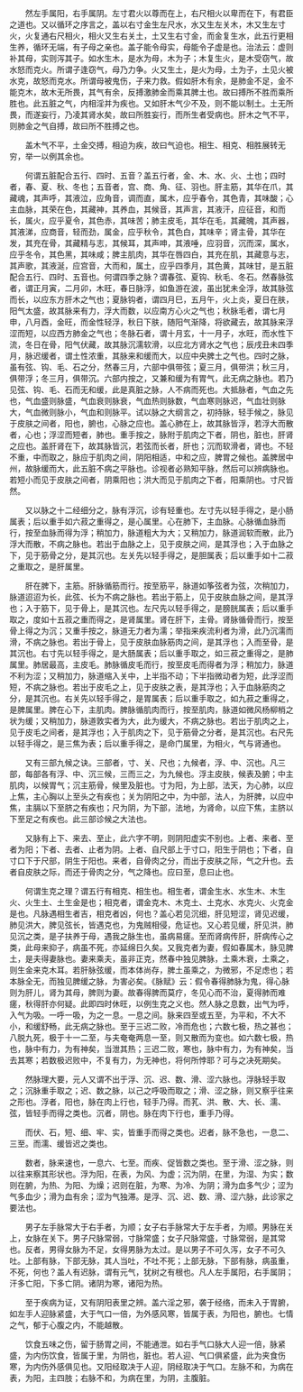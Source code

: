 <!-- { "loadSidebar": true } -->
　　然左手属阳，右手属阴。左寸君火以尊而在上，右尺相火以卑而在下，有君臣之道也。又以循环之序言之，盖以右寸金生左尺水，水又生左关木，木又生左寸火，火复通右尺相火，相火又生右关土，土又生右寸金，而金复生水，此五行更相生养，循环无端，有子母之亲也。盖子能令母实，母能令子虚是也。治法云：虚则补其母，实则泻其子。如水生木，是水为母，木为子；木复生火，是木受窃气，故水怒而克火。所谓子逢窃气，母乃力争。火又生土，是火为母，土为子，土见火被水克，故怒而克水。所谓母被鬼伤，子来力救。假如肝木有余，是肺金不足，金不能克木，故木无所畏，其气有余，反搏激肺金而乘其脾土也。故曰搏所不胜而乘所胜也。此五脏之气，内相淫并为疾也。又如肝木气少不及，则不能以制土。土无所畏，而遂妄行，乃凌其肾水矣，故曰所胜妄行，而所生者受病也。肝木之气不平，则肺金之气自搏，故曰所不胜搏之也。

　　盖木气不平，土金交搏，相迫为疾，故曰气迫也。相生、相克、相胜展转无穷，举一以例其余也。

　　何谓五脏配合五行、四时、五音？盖五行者，金、木、水、火、土也；四时者，春、夏、秋、冬也；五音者，宫、商、角、征、羽也。肝主筋，其华在爪，其藏魂，其声呼，其液泣，应角音，调而直，属木，应乎春令，其色青，其味酸；心主血脉，其荣在色，其藏神，其养血，其候音，其声言，其液汗，应征音，和而长，属火，应乎夏令，其色赤，其味苦；肺主皮毛，其华在毛，其藏魄，其声器，其液涕，应商音，轻而劲，属金，应乎秋令，其色白，其味辛；肾主骨，其华在发，其充在骨，其藏精与志，其候耳，其声呻，其液唾，应羽音，沉而深，属水，应乎冬令，其色黑，其味咸；脾主肌肉，其华在唇四白，其充在肌，其藏意与志，其声歌，其液涎，应宫音，大而和，属土，应乎四季月，其色黄，其味甘，是五脏配合五行、四时、五音也。何谓四季之脉？谓春弦、夏钩、秋毛、冬石。然春脉弦者，谓正月寅，二月卯，木旺，春日脉浮，如鱼游在波，虽出犹未全浮，故其脉弦而长，以应东方肝木之气也；夏脉钩者，谓四月巳，五月午，火上炎，夏日在肤，阳气太盛，故其脉来有力，浮大而数，以应南方心火之气也；秋脉毛者，谓七月申，八月酉，金旺，而金性轻浮，秋日下肤，随阳气渐降，将欲藏去，故其脉来浮涩而短，以应西方肺金之气也；冬脉石者，谓十月玄，十一月子，水旺，而水性下流，冬日在骨，阳气伏藏，故其脉沉濡软滑，以应北方肾水之气也；辰戌丑未四季月，脉迟缓者，谓土性浓重，其脉来和缓而大，以应中央脾土之气也。四时之脉，虽有弦、钩、毛、石之分，然春三月，六部中俱带弦；夏三月，俱带洪；秋三月，俱带浮；冬三月，俱带沉。六部内按之，又兼和缓为有胃气，此无病之脉也。若乃见弦、钩、毛、石而无和缓，此是真脏之脉，人不病而死也。大抵脉者，气血之先也，气血盛则脉盛，气血衰则脉衰，气血热则脉数，气血寒则脉迟，气血壮则脉大，气血微则脉小，气血和则脉平。试以脉之大纲言之，初持脉，轻手候之，脉见于皮肤之间者，阳也，腑也，心脉之应也。盖心肺在上，故其脉皆浮，若浮大而散者，心也；浮涩而短者，肺也。重手按之，脉附于肌肉之下者，阴也，脏也，肝肾之应也。盖肝肾在下，故其脉皆沉，若弦而长者，肝也；沉而软滑者，肾也。不轻不重，中而取之，脉应于肌肉之间，阴阳相适，中和之应，脾胃之候也。盖脾居中州，故脉缓而大，此五脏不病之平脉也。诊视者必熟知平脉，然后可以辨病脉也。若短小而见于皮肤之间者，阴乘阳也；洪大而见于肌肉之下者，阳乘阴也。寸尺皆然。

　　又以脉之十二经细分之，脉有浮沉，诊有轻重也。左寸先以轻手得之，是小肠属表；后以重手如六菽之重得之，是心属里。心在肺下，主血脉。心脉循血脉而行，按至血脉而得为浮；稍加力，脉道粗大为大；又稍加力，脉道润软而散，此乃浮大而散，不病之脉也。若出于血脉之上，见于皮肤之间，是其浮也；入于血脉之下，见于筋骨之分，是其沉也。左关先以轻手得之，是胆属表；后以重手如十二菽之重取之，是肝属里。

　　肝在脾下，主筋。肝脉循筋而行。按至筋平，脉道如筝弦者为弦，次稍加力，脉道迢迢为长，此弦、长为不病之脉也。若出于筋上，见于皮肤血脉之间，是其浮也；入于筋下，见于骨上，是其沉也。左尺先以轻手得之，是膀胱属表；后以重手取之，度如十五菽之重而得之，是肾属里。肾在肝下，主骨。肾脉循骨而行，按至骨上得之为沉；又重手按之，脉道无力者为濡；举指来疾流利者为滑，此乃沉濡而滑，不病之脉也。若出于骨上，见于皮肤血脉筋肉之间，是其浮也；入而至骨，是其沉也。右寸先以轻手得之，是大肠属表；后以重手取之，如三菽之重得之，是肺属里。肺居最高，主皮毛。肺脉循皮毛而行，按至皮毛而得者为浮；稍加力，脉道不利为涩；又稍加力，脉道缩入关中，上半指不动；下半指微动者为短，此浮涩而短，不病之脉也。若出于皮毛之上，见于皮肤之表，是其浮也；入于血脉筋肉之分，是其沉也。右关先以轻手得之，是胃属表；后以重手取之，如九菽之重得之，是脾属里。脾在心下，主肌肉。脾脉循肌肉而行，按至肌肉，脉道如微风杨柳梢之状为缓；又稍加力，脉道敦实者为大，此为缓大，不病之脉也。若出于肌肉之上，见于皮毛之间者，是其浮也；入于肌肉之下，见于筋骨之分者，是其沉也。右尺先以轻手得之，是三焦为表；后以重手得之，是命门属里，为相火，气与肾通也。

　　又有三部九候之诀。三部者，寸、关、尺也；九候者，浮、中、沉也。凡三部，每部各有浮、中、沉三候，三而三之，为九候也。浮主皮肤，候表及腑；中主肌肉，以候胃气；沉主筋骨，候里及脏也。寸为阳，为上部，法天，为心肺，以应上焦，主心胸以上至头之有疾也；关为阴阳之中，为中部，法人，为肝脾，以应中焦，主膈以下至脐之有疾也；尺为阴，为下部，法地，为肾命，以应下焦，主脐以下至足之有疾也。此三部诊候之大法也。

　　又脉有上下、来去、至止，此六字不明，则阴阳虚实不别也。上者、来者、至者为阳；下者、去者、止者为阴。上者、自尺部上于寸口，阳生于阴也；下者，自寸口下于尺部，阴生于阳也。来者，自骨肉之分，而出于皮肤之际，气之升也。去者自皮肤之际，而还于骨肉之分，气之降也。应曰至，息曰止也。

　　何谓生克之理？谓五行有相克、相生也。相生者，谓金生水、水生木、木生火、火生土、土生金是也；相克者，谓金克木、木克土、土克水、水克火、火克金是也。凡脉遇相生者吉，相克者凶，何也？盖心若见沉细，肝见短涩，肾见迟缓，肺见洪大，脾见弦长，皆遇克也，为鬼贼相侵，危证也。又心若见缓，肝见洪，肺见沉之类，是子扶养于母，遇我之脉生也，虽病易瘥。至而肾病传肝，肝病传心之类，此母来抑子，病虽不死，亦延绵日久矣。又我克者为妻，假如春属木，脉见脾土，是夫得妻脉也。妻来乘夫，虽非正克，然春中独见脾脉，土乘木衰，土乘之，则生金来克木耳。若肝脉弦缓，而本体尚存，脾土虽乘之，为微邪，不足虑也；若本脉全无，而独见脾缓之脉，为害必矣。《脉赋》云：假令春得肺脉为鬼，得心脉则为肝儿，肾为其母，脾则为妻。故春得脾而莫疗，冬见心而不治，夏得肺而难瘥，秋得肝亦何疑。此即四时休旺，以例生克之义也。然人脉之息数，出气为呼，入气为吸。一呼一吸，为之一息。一息之间。脉来四至或五至，为平和，不大不小，和缓舒畅，此无病之脉也。至于三迟二败，冷而危也；六数七极，热之甚也；八脱九死，极于十一二至，与夫奄奄两息一至，则又散而为变也。如六数七极，热也，脉中有力，为有神矣，当泄其热；三迟二败，寒也，脉中有力，为有神矣，当去其寒；若数极迟败中，不复有力，为无神也，将何所悖耶？可与之决死期矣。

　　然脉理大要，元人又谓不出于浮、沉、迟、数、滑、涩六脉也。浮脉轻手取之；沉脉重手取之；迟、数之脉，以己之呼吸而取之；滑、涩之脉，则又察乎往来之形也。浮者，阳也，脉在肉上行也，轻手乃得。而芤、洪、散、大、长、濡、弦，皆轻手而得之类也。沉者，阴也。脉在肉下行也，重手乃得。

　　而伏、石，短、细、牢、实，皆重手而得之类也。迟者，脉不急也，一息二、三至。而濡、缓皆迟之类也。

　　数者，脉来速也，一息六、七至。而疾、促皆数之类也。至于滑、涩之脉，则以往来察其形状也。浮为阳，在表，为风、为虚；沉为阴，在里，为湿、为实；数则在腑，为热、为阳、为燥；迟则在脏，为寒、为冷、为阴；滑为血多气少；涩为气多血少；滑为血有余；涩为气独滞。是浮、沉、迟、数、滑、涩六脉，此诊家之要法也。

　　男子左手脉常大于右手者，为顺；女子右手脉常大于左手者，为顺。男脉在关上，女脉在关下。男子尺脉常弱，寸脉常盛；女子尺脉常盛，寸脉常弱，是其常也。反者，男得女脉为不足，女得男脉为太过。是以男子不可久泻，女子不可久吐。上部有脉，下部无脉，其人当吐，不吐不死；上部无脉，下部有脉，病虽重，不死，何也？盖人有迟脉，谓有元气，犹树之有根也。凡人左手属阳，右手属阴；汗多亡阳，下多亡阴。诸阴为寒，诸阳为热。

　　至于疾病为证，又有阴阳表里之辨。盖六淫之邪，袭于经络，而未入于胃腑，如左手人迎脉紧盛，大于气口一倍，为外感风寒，皆属于表，为阳也，腑也。七情之气，郁于心腹之内，不能越散。

　　饮食五味之伤，留于肠胃之间，不能通泄。如右手气口脉大人迎一倍，脉紧盛，为内伤饮食，皆属于里，为阴也，脏也。若人迎、气口俱紧盛，此为夹食伤寒，为内伤外感俱见也。又阳经取决于人迎，阴经取决于气口。左脉不和，为病在表，为阳，主四肢；右脉不和，为病在里，为阴，主腹脏。

